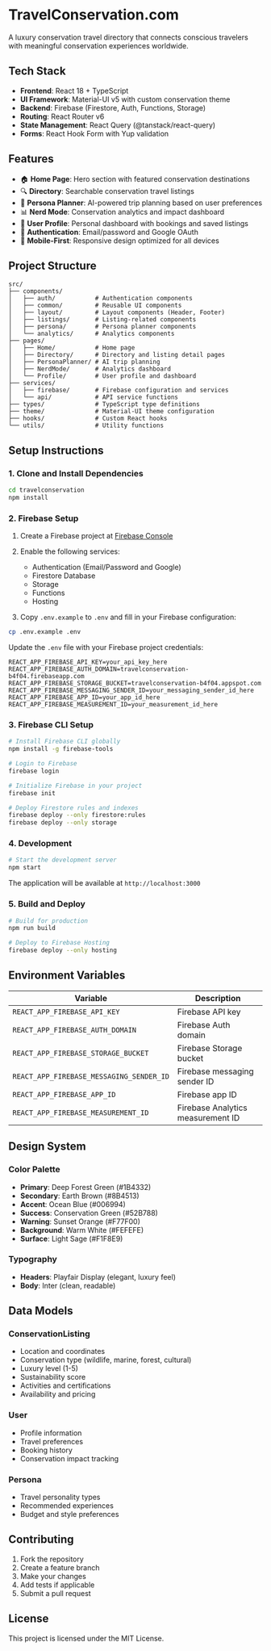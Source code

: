 # TravelConservation.com

A luxury conservation travel directory that connects conscious travelers with meaningful conservation experiences worldwide.

## Tech Stack

- **Frontend**: React 18 + TypeScript
- **UI Framework**: Material-UI v5 with custom conservation theme
- **Backend**: Firebase (Firestore, Auth, Functions, Storage)
- **Routing**: React Router v6
- **State Management**: React Query (@tanstack/react-query)
- **Forms**: React Hook Form with Yup validation

## Features

- 🏠 **Home Page**: Hero section with featured conservation destinations
- 🔍 **Directory**: Searchable conservation travel listings
- 🧠 **Persona Planner**: AI-powered trip planning based on user preferences
- 📊 **Nerd Mode**: Conservation analytics and impact dashboard
- 👤 **User Profile**: Personal dashboard with bookings and saved listings
- 🔐 **Authentication**: Email/password and Google OAuth
- 📱 **Mobile-First**: Responsive design optimized for all devices

## Project Structure

```
src/
├── components/
│   ├── auth/           # Authentication components
│   ├── common/         # Reusable UI components
│   ├── layout/         # Layout components (Header, Footer)
│   ├── listings/       # Listing-related components
│   ├── persona/        # Persona planner components
│   └── analytics/      # Analytics components
├── pages/
│   ├── Home/           # Home page
│   ├── Directory/      # Directory and listing detail pages
│   ├── PersonaPlanner/ # AI trip planning
│   ├── NerdMode/       # Analytics dashboard
│   └── Profile/        # User profile and dashboard
├── services/
│   ├── firebase/       # Firebase configuration and services
│   └── api/            # API service functions
├── types/              # TypeScript type definitions
├── theme/              # Material-UI theme configuration
├── hooks/              # Custom React hooks
└── utils/              # Utility functions
```

## Setup Instructions

### 1. Clone and Install Dependencies

```bash
cd travelconservation
npm install
```

### 2. Firebase Setup

1. Create a Firebase project at [Firebase Console](https://console.firebase.google.com/)
2. Enable the following services:
   - Authentication (Email/Password and Google)
   - Firestore Database
   - Storage
   - Functions
   - Hosting

3. Copy `.env.example` to `.env` and fill in your Firebase configuration:

```bash
cp .env.example .env
```

Update the `.env` file with your Firebase project credentials:

```env
REACT_APP_FIREBASE_API_KEY=your_api_key_here
REACT_APP_FIREBASE_AUTH_DOMAIN=travelconservation-b4f04.firebaseapp.com
REACT_APP_FIREBASE_STORAGE_BUCKET=travelconservation-b4f04.appspot.com
REACT_APP_FIREBASE_MESSAGING_SENDER_ID=your_messaging_sender_id_here
REACT_APP_FIREBASE_APP_ID=your_app_id_here
REACT_APP_FIREBASE_MEASUREMENT_ID=your_measurement_id_here
```

### 3. Firebase CLI Setup

```bash
# Install Firebase CLI globally
npm install -g firebase-tools

# Login to Firebase
firebase login

# Initialize Firebase in your project
firebase init

# Deploy Firestore rules and indexes
firebase deploy --only firestore:rules
firebase deploy --only storage
```

### 4. Development

```bash
# Start the development server
npm start
```

The application will be available at `http://localhost:3000`

### 5. Build and Deploy

```bash
# Build for production
npm run build

# Deploy to Firebase Hosting
firebase deploy --only hosting
```

## Environment Variables

| Variable | Description |
|----------|-------------|
| `REACT_APP_FIREBASE_API_KEY` | Firebase API key |
| `REACT_APP_FIREBASE_AUTH_DOMAIN` | Firebase Auth domain |
| `REACT_APP_FIREBASE_STORAGE_BUCKET` | Firebase Storage bucket |
| `REACT_APP_FIREBASE_MESSAGING_SENDER_ID` | Firebase messaging sender ID |
| `REACT_APP_FIREBASE_APP_ID` | Firebase app ID |
| `REACT_APP_FIREBASE_MEASUREMENT_ID` | Firebase Analytics measurement ID |

## Design System

### Color Palette

- **Primary**: Deep Forest Green (#1B4332)
- **Secondary**: Earth Brown (#8B4513)
- **Accent**: Ocean Blue (#006994)
- **Success**: Conservation Green (#52B788)
- **Warning**: Sunset Orange (#F77F00)
- **Background**: Warm White (#FEFEFE)
- **Surface**: Light Sage (#F1F8E9)

### Typography

- **Headers**: Playfair Display (elegant, luxury feel)
- **Body**: Inter (clean, readable)

## Data Models

### ConservationListing
- Location and coordinates
- Conservation type (wildlife, marine, forest, cultural)
- Luxury level (1-5)
- Sustainability score
- Activities and certifications
- Availability and pricing

### User
- Profile information
- Travel preferences
- Booking history
- Conservation impact tracking

### Persona
- Travel personality types
- Recommended experiences
- Budget and style preferences

## Contributing

1. Fork the repository
2. Create a feature branch
3. Make your changes
4. Add tests if applicable
5. Submit a pull request

## License

This project is licensed under the MIT License.
